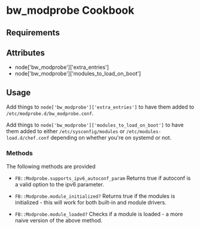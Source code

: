 bw_modprobe Cookbook
====================

Requirements
------------

Attributes
----------
* node['bw_modprobe']['extra_entries']
* node['bw_modprobe']['modules_to_load_on_boot']

Usage
-----
Add things to `node['bw_modprobe']['extra_entries']` to have them added to
`/etc/modprobe.d/bw_modprobe.conf`.

Add things to `node['bw_modprobe']['modules_to_load_on_boot']` to have them
added to either `/etc/sysconfig/modules` or `/etc/modules-load.d/chef.conf`
depending on whether you're on systemd or not.

### Methods
The following methods are provided

* `FB::Modprobe.supports_ipv6_autoconf_param`
Returns true if autoconf is a valid option to the ipv6 parameter.

* `FB::Modprobe.module_initialized?`
Returns true if the modules is initialized - this will work for both built-in
and module drivers.

* `FB::Modprobe.module_loaded?`
Checks if a module is loaded - a more naive version of the above method.
